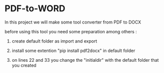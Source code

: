 # PDF-to-WORD
In this project we will make some tool converter from PDF to DOCX

before using this tool
you need some preparation
among others :

1. create default folder as import and export

2. install some extention "pip install pdf2docx" in default folder

3. on lines 22 and 33 you change the "initialdir" with the default folder that you created
